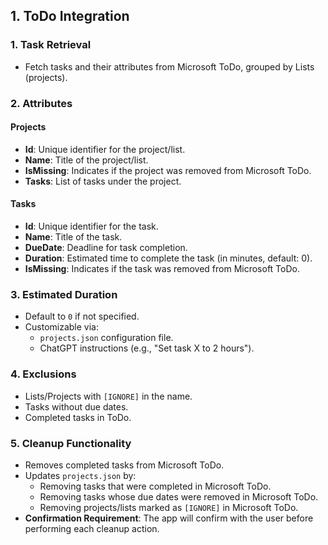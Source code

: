 ﻿## 1. ToDo Integration

### 1. Task Retrieval
- Fetch tasks and their attributes from Microsoft ToDo, grouped by Lists (projects).

### 2. Attributes
#### Projects
- **Id**: Unique identifier for the project/list.
- **Name**: Title of the project/list.
- **IsMissing**: Indicates if the project was removed from Microsoft ToDo.
- **Tasks**: List of tasks under the project.

#### Tasks
- **Id**: Unique identifier for the task.
- **Name**: Title of the task.
- **DueDate**: Deadline for task completion.
- **Duration**: Estimated time to complete the task (in minutes, default: 0).
- **IsMissing**: Indicates if the task was removed from Microsoft ToDo.

### 3. Estimated Duration
- Default to `0` if not specified.
- Customizable via:
  - `projects.json` configuration file.
  - ChatGPT instructions (e.g., "Set task X to 2 hours").

### 4. Exclusions
- Lists/Projects with `[IGNORE]` in the name.
- Tasks without due dates.
- Completed tasks in ToDo.

### 5. Cleanup Functionality
- Removes completed tasks from Microsoft ToDo.
- Updates `projects.json` by:
  - Removing tasks that were completed in Microsoft ToDo.
  - Removing tasks whose due dates were removed in Microsoft ToDo.
  - Removing projects/lists marked as `[IGNORE]` in Microsoft ToDo.
- **Confirmation Requirement**: The app will confirm with the user before performing each cleanup action.
